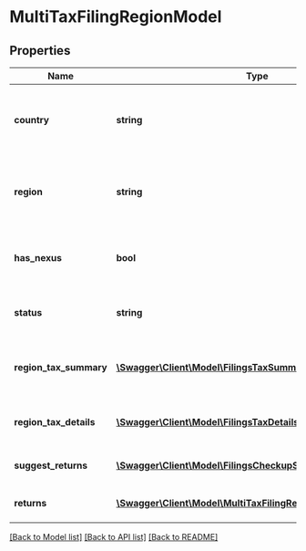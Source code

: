 # MultiTaxFilingRegionModel

## Properties
Name | Type | Description | Notes
------------ | ------------- | ------------- | -------------
**country** | **string** | The two-character ISO-3166 code for the country. | [optional] 
**region** | **string** | The two or three character region code for the region. | [optional] 
**has_nexus** | **bool** | Whether or not you have nexus in this region. | [optional] 
**status** | **string** | The current status of the filing region. | [optional] 
**region_tax_summary** | [**\Swagger\Client\Model\FilingsTaxSummaryModel**](FilingsTaxSummaryModel.md) | A summary of all taxes compbined for this period | [optional] 
**region_tax_details** | [**\Swagger\Client\Model\FilingsTaxDetailsModel[]**](FilingsTaxDetailsModel.md) | A detailed breakdown of the taxes in this filing | [optional] 
**suggest_returns** | [**\Swagger\Client\Model\FilingsCheckupSuggestedFormModel[]**](FilingsCheckupSuggestedFormModel.md) | A list of tax returns in this region. | [optional] 
**returns** | [**\Swagger\Client\Model\MultiTaxFilingReturnModel[]**](MultiTaxFilingReturnModel.md) | A list of tax returns in this region. | [optional] 

[[Back to Model list]](../README.md#documentation-for-models) [[Back to API list]](../README.md#documentation-for-api-endpoints) [[Back to README]](../README.md)


